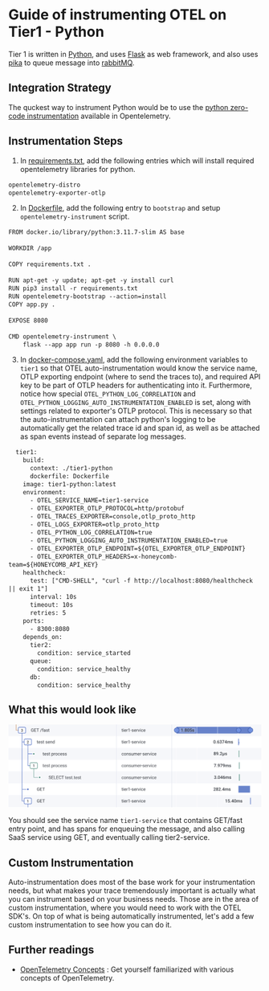 # Guide of instrumenting OTEL on Tier1 - Python

Tier 1 is written in [Python](https://www.python.org/), and uses [Flask](https://flask.palletsprojects.com/) as web framework, and also uses [pika](https://pika.readthedocs.io/en/stable/#) to queue message into [rabbitMQ](https://www.rabbitmq.com/).

## Integration Strategy

The quckest way to instrument Python would be to use the [python zero-code instrumentation](https://opentelemetry.io/docs/zero-code/python/) available in Opentelemetry.

## Instrumentation Steps

1. In [requirements.txt](requirements.txt), add the following entries which will install required opentelemetry libraries for python.

```
opentelemetry-distro
opentelemetry-exporter-otlp
```

2. In [Dockerfile](Dockerfile), add the following entry to `bootstrap` and setup `opentelemetry-instrument` script.

```
FROM docker.io/library/python:3.11.7-slim AS base

WORKDIR /app

COPY requirements.txt .

RUN apt-get -y update; apt-get -y install curl
RUN pip3 install -r requirements.txt
RUN opentelemetry-bootstrap --action=install
COPY app.py .

EXPOSE 8080

CMD opentelemetry-instrument \
    flask --app app run -p 8080 -h 0.0.0.0
```

3. In [docker-compose.yaml](../docker-compose.yaml), add the following environment variables to `tier1` so that OTEL auto-instrumentation would know the service name, OTLP exporting endpoint (where to send the traces to), and required API key to be part of OTLP headers for authenticating into it. Furthermore, notice how special `OTEL_PYTHON_LOG_CORRELATION` and `OTEL_PYTHON_LOGGING_AUTO_INSTRUMENTATION_ENABLED` is set, along with settings related to exporter's OTLP protocol. This is necessary so that the auto-instrumentation can attach python's logging to be automatically get the related trace id and span id, as well as be attached as span events instead of separate log messages.

```
  tier1:
    build:
      context: ./tier1-python
      dockerfile: Dockerfile
    image: tier1-python:latest
    environment:
      - OTEL_SERVICE_NAME=tier1-service
      - OTEL_EXPORTER_OTLP_PROTOCOL=http/protobuf
      - OTEL_TRACES_EXPORTER=console,otlp_proto_http
      - OTEL_LOGS_EXPORTER=otlp_proto_http
      - OTEL_PYTHON_LOG_CORRELATION=true
      - OTEL_PYTHON_LOGGING_AUTO_INSTRUMENTATION_ENABLED=true
      - OTEL_EXPORTER_OTLP_ENDPOINT=${OTEL_EXPORTER_OTLP_ENDPOINT}
      - OTEL_EXPORTER_OTLP_HEADERS=x-honeycomb-team=${HONEYCOMB_API_KEY}
    healthcheck:
      test: ["CMD-SHELL", "curl -f http://localhost:8080/healthcheck || exit 1"]
      interval: 10s
      timeout: 10s
      retries: 5
    ports: 
      - 8300:8080
    depends_on:
      tier2:
        condition: service_started
      queue:
        condition: service_healthy
      db:
        condition: service_healthy
```

## What this would look like

![tier1-trace](tier1-trace-screenshot.png "tier1-trace")

You should see the service name `tier1-service` that contains GET/fast entry point, and has spans for enqueuing the message, and also calling SaaS service using GET, and eventually calling tier2-service.

## Custom Instrumentation

Auto-instrumentation does most of the base work for your instrumentation needs, but what makes your trace tremendously important is actually what you can instrument based on your business needs. Those are in the area of custom instrumentation, where you would need to work with the OTEL SDK's. On top of what is being automatically instrumented, let's add a few custom instrumentation to see how you can do it.



## Further readings

- [OpenTelemetry Concepts](https://opentelemetry.io/docs/concepts/) : Get yourself familiarized with various concepts of OpenTelemetry.
